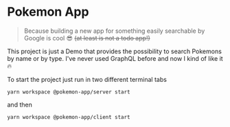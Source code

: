 # Pokemon App

> Because building a new app for something easily searchable by Google is cool 😎 <strike>(at least is not a todo app!)</strike>

This project is just a Demo that provides the possibility to search Pokemons by name or by type.
I've never used GraphQL before and now I kind of like it 🔥

To start the project just run in two different terminal tabs

```
yarn workspace @pokemon-app/server start
```
and then
```
yarn workspace @pokemon-app/client start
```